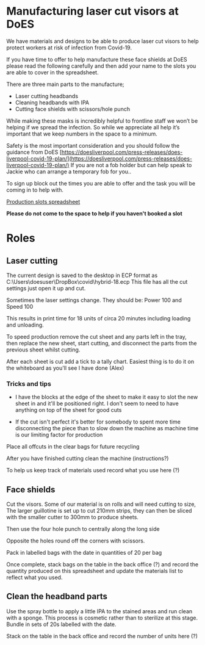# Manufacturing laser cut visors at DoES

We have materials and designs to be able to produce laser cut visors to help protect workers at risk of infection from Covid-19. 

If you have time to offer to help manufacture these face shields at DoES please read the following carefully and then add your name to the slots you are able to cover in the spreadsheet.

There are three main parts to the manufacture;
* Laser cutting headbands
* Cleaning headbands with IPA
* Cutting face shields with scissors/hole punch

While making these masks is incredibly helpful to frontline staff we won’t be helping if we spread the infection. So while we appreciate all help it’s important that we keep numbers in the space to a minimum. 

Safety is the most important consideration and you should follow the guidance from DoES [https://doesliverpool.com/press-releases/does-liverpool-covid-19-plan/](https://doesliverpool.com/press-releases/does-liverpool-covid-19-plan/) 
If you are not a fob holder but can help speak to Jackie who can arrange a temporary fob for you.. 

To sign up block out the times you are able to offer and the task you will be coming in to help with.

[Production slots spreadsheet](https://docs.google.com/spreadsheets/d/1Nn2kCCu9TOgxJlUh01Y-L10jXJNEoijAkrV9hTZMpOo/edit?usp=sharing)

**Please do not come to the space to help if you haven't booked a slot**


# Roles

## Laser cutting 

The current design is saved to the desktop in ECP format as C:\Users\doesuser\DropBox\covid\hybrid-18.ecp
This file has all the cut settings just open it up and cut.

Sometimes the laser settings change. They should be: Power 100 and Speed 100

This results in print time for 18 units of circa 20 minutes including loading and unloading.

To speed production remove the cut sheet and any parts left in the tray, then replace the new sheet, start cutting, and disconnect the parts from the previous sheet whilst cutting.

After each sheet is cut add a tick to a tally chart. Easiest thing is to do it on the whiteboard as you'll see I have done (Alex)

### Tricks and tips 

- I have the blocks at the edge of the sheet to make it easy to slot the new sheet in and it'll be positioned right. I don't seem to need to have anything on top of the sheet for good cuts

- If the cut isn't perfect it's better for somebody to spent more time disconnecting the piece than to slow down the machine as machine time is our limiting factor for production
                
Place all offcuts in the clear bags for future recycling

After you have finished cutting clean the machine (instructions?)

To help us keep track of materials used record what you use here (?)



## Face shields

Cut the visors. Some of our material is on rolls and will need cutting to size, The larger guillotine is set up to cut 210mm strips, they can then be sliced with the smaller cutter to 300mm to produce sheets.

Then use the four hole punch to centrally along the long side

Opposite the holes round off the corners with scissors.

Pack in labelled bags with the date in quantities of 20 per bag

Once complete, stack bags on the table in the back office (?) and record the quantity produced on this spreadsheet and update the materials list to reflect what you used.

## Clean the headband parts
Use the spray bottle to apply a little IPA to the stained areas and run clean with a sponge. This process is cosmetic rather than to sterilize at this stage. Bundle in sets of 20s labelled with the date.

Stack on the table in the back office and record the number of units here (?)
